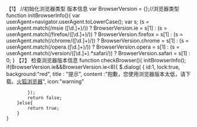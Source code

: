 【1】
  //初始化浏览器类型 版本信息
	var BrowserVersion = {};//浏览器类型
	function initBrowserInfo(){
		 var userAgent=navigator.userAgent.toLowerCase();
	     var s;
	     (s = userAgent.match(/msie ([\d.]+)/)) ? BrowserVersion.ie = s[1] :
	     (s = userAgent.match(/firefox\/([\d.]+)/)) ? BrowserVersion.firefox = s[1] :
	     (s = userAgent.match(/chrome\/([\d.]+)/)) ? BrowserVersion.chrome = s[1] :
	     (s = userAgent.match(/opera.([\d.]+)/)) ? BrowserVersion.opera = s[1] :
	     (s = userAgent.match(/version\/([\d.]+).*safari/)) ? BrowserVersion.safari = s[1] : 0;
	}
【2】
检查浏览器版本信息
function checkBrowser(){
		initBrowserInfo();
		if(BrowserVersion.ie&&BrowserVersion.ie<8){
			$.dialog( {
				id:1,
				lock:true,
				background:"red",
				title : "提示",
				content :"抱歉，您使用浏览器版本太低，请下载。<a href='XXX'>火狐浏览器</a>",
				icon:"warning"
			
			});
			return false;
		}else{
			return true;
		}
	}
